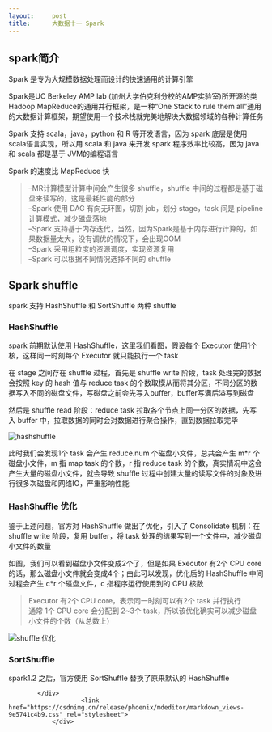 ```yaml
---
layout:     post
title:      大数据十一 Spark
---
```

<div id="article_content" class="article_content clearfix csdn-tracking-statistics" data-pid="blog" data-mod="popu_307" data-dsm="post">
								            <div id="content_views" class="markdown_views prism-atom-one-dark">
							<!-- flowchart 箭头图标 勿删 -->
							<svg xmlns="http://www.w3.org/2000/svg" style="display: none;"><path stroke-linecap="round" d="M5,0 0,2.5 5,5z" id="raphael-marker-block" style="-webkit-tap-highlight-color: rgba(0, 0, 0, 0);"></path></svg>
							<h2><a id="spark_0"></a>spark简介</h2>
<p>Spark 是专为大规模数据处理而设计的快速通用的计算引擎</p>
<p>Spark是UC Berkeley AMP lab (加州大学伯克利分校的AMP实验室)所开源的类Hadoop MapReduce的通用并行框架，是一种“One Stack to rule them all”通用的大数据计算框架，期望使用一个技术栈就完美地解决大数据领域的各种计算任务</p>
<p>Spark 支持 scala，java，python 和 R 等开发语言，因为 spark 底层是使用scala语言实现，所以用 scala 和 java 来开发 spark 程序效率比较高，因为 java 和 scala 都是基于 JVM的编程语言</p>
<p>Spark 的速度比 MapReduce 快</p>
<blockquote>
<p>–MR计算模型计算中间会产生很多 shuffle，shuffle 中间的过程都是基于磁盘来读写的，这是最耗性能的部分<br>
–Spark 使用 DAG 有向无环图，切割 job，划分 stage，task 间是 pipeline 计算模式，减少磁盘落地<br>
–Spark 支持基于内存迭代，当然，因为Spark是基于内存进行计算的，如果数据量太大，没有调优的情况下，会出现OOM<br>
–Spark 采用粗粒度的资源调度，实现资源复用<br>
–Spark 可以根据不同情况选择不同的 shuffle</p>
</blockquote>
<h2><a id="Spark_shuffle_16"></a>Spark shuffle</h2>
<p>spark 支持 HashShuffle 和 SortShuffle 两种 shuffle</p>
<h3><a id="HashShuffle_19"></a>HashShuffle</h3>
<p>spark 前期默认使用 HashShuffle，这里我们看图，假设每个 Executor 使用1个核，这样同一时刻每个 Executor 就只能执行一个 task</p>
<p>在 stage 之间存在 shuffle 过程，首先是 shuffle write 阶段，task 处理完的数据会按照 key 的 hash 值与 reduce task 的个数取模从而将其分区，不同分区的数据写入不同的磁盘文件，写磁盘之前会先写入buffer，buffer写满后溢写到磁盘</p>
<p>然后是 shuffle read 阶段：reduce task 拉取各个节点上同一分区的数据，先写入 buffer 中，拉取数据的同时会对数据进行聚合操作，直到数据拉取完毕</p>
<p><img src="https://img-blog.csdnimg.cn/2018111620003861.png?x-oss-process=image/watermark,type_ZmFuZ3poZW5naGVpdGk,shadow_10,text_aHR0cHM6Ly9ibG9nLmNzZG4ubmV0L3hpbmd5YW8yMzE=,size_16,color_FFFFFF,t_70" alt="hashshuffle"></p>
<p>此时我们会发现1个 task 会产生 reduce.num 个磁盘小文件，总共会产生 m*r 个磁盘小文件，m 指 map task 的个数，r 指 reduce task 的个数，真实情况中这会产生大量的磁盘小文件，就会导致 shuffle 过程中创建大量的读写文件的对象及进行很多次磁盘和网络IO，严重影响性能</p>
<h3><a id="HashShuffle__31"></a>HashShuffle 优化</h3>
<p>鉴于上述问题，官方对 HashShuffle 做出了优化，引入了 Consolidate 机制：在 shuffle write 阶段，复用 buffer，将 task 处理的结果写到一个文件中，减少磁盘小文件的数量</p>
<p>如图，我们可以看到磁盘小文件变成2个了，但是如果 Executor 有2个 CPU core 的话，那么磁盘小文件就会变成4个；由此可以发现，优化后的 HashShuffle 中间过程会产生 c*r 个磁盘文件，c 指程序运行使用到的 CPU 核数</p>
<blockquote>
<p>Executor 有2个 CPU core，表示同一时刻可以有2个 task 并行执行<br>
通常 1个 CPU core 会分配到 2~3个 task，所以该优化确实可以减少磁盘小文件的个数（从总数上）</p>
</blockquote>
<p><img src="https://img-blog.csdnimg.cn/20181119191957409.png?x-oss-process=image/watermark,type_ZmFuZ3poZW5naGVpdGk,shadow_10,text_aHR0cHM6Ly9ibG9nLmNzZG4ubmV0L3hpbmd5YW8yMzE=,size_16,color_FFFFFF,t_70" alt="shuffle 优化"></p>
<h3><a id="SortShuffle_42"></a>SortShuffle</h3>
<p>spark1.2 之后，官方使用 SortShuffle 替换了原来默认的 HashShuffle</p>

            </div>
						<link href="https://csdnimg.cn/release/phoenix/mdeditor/markdown_views-9e5741c4b9.css" rel="stylesheet">
                </div>